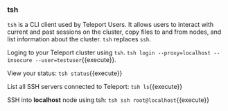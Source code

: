 


### tsh
`tsh` is a CLI client used by Teleport Users. It allows users to interact with current and past sessions on the cluster, copy files to and from nodes, and list information about the cluster. `tsh` replaces `ssh`.

Loging to your Teleport cluster using `tsh`.
`tsh login --proxy=localhost --insecure --user=testuser`{{execute}}.


View your status:
`tsh status`{{execute}}

List all SSH servers connected to Teleport:
`tsh ls`{{execute}}

SSH into **localhost** node using tsh:
`tsh ssh root@localhost`{{execute}}